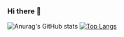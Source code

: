 ### Hi there 👋

![Anurag's GitHub stats](https://github-readme-stats.vercel.app/api?username=uzarixx&show_icons=true&theme=radical)
[![Top Langs](https://github-readme-stats.vercel.app/api/top-langs/?username=uzarixx&layout=compact)](https://github.com/anuraghazra/github-readme-stats)
